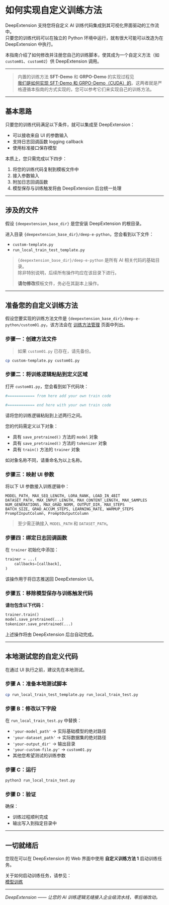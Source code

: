 # 如何实现自定义训练方法

DeepExtension 支持您将自定义 AI 训练代码集成到其可视化界面驱动的工作流中。  
只要您的训练代码可以在独立的 Python 环境中运行，就有很大可能可以改造为在 DeepExtension 中执行。

本指南介绍了如何修改并注册您自己的训练脚本，使其成为一个自定义方法（如 `custom01`、`custom02`）供 DeepExtension 调用。

---

> 内置的训练方法 **SFT-Demo** 和 **GRPO-Demo** 的实现过程见  
> [我们是如何实现 SFT-Demo 和 GRPO-Demo（CUDA）的](implement-sft-grpo-demo.md)。这两者就是严格遵循本指南的方式实现的，您可以参考它们来实现自己的训练方法。

---

## 基本思路

只要您的训练代码满足以下条件，就可以集成至 DeepExtension：

- 可以接收来自 UI 的参数输入
- 支持日志回调函数 logging callback
- 使用标准接口保存模型

本质上，您只需完成以下四步：

1. 将您的训练代码复制到模板文件中
2. 接入参数输入
3. 附加日志回调函数
4. 模型保存与训练触发将由 DeepExtension 后台统一处理

---

## 涉及的文件

假设 `{deepextension_base_dir}` 是您安装 DeepExtension 的根目录。

进入目录 `{deepextension_base_dir}/deep-e-python`，您会看到以下文件：

- `custom-template.py`  
- `run_local_train_test_template.py`  

> `{deepextension_base_dir}/deep-e-python` 是所有 AI 相关代码的基础目录。  
> 除非特别说明，后续所有操作均应在该目录下进行。
> 
> **请勿修改**模板文件，务必在其副本上操作。

---

## 准备您的自定义训练方法

假设您要实现的训练方法文件是 `{deepextension_base_dir}/deep-e-python/custom01.py`，该方法会在 [训练方法管理](../user-guide/training-methods.md) 页面中列出。

### 步骤一：创建方法文件

> 如果 `custom01.py` 已存在，请先备份。

```bash
cp custom-template.py custom01.py
```

### 步骤二：将训练逻辑粘贴到定义区域

打开 `custom01.py`，您会看到如下代码块：

```python
#============ from here add your own train code

#============ end here with your own train code
```

请将您的训练逻辑粘贴到上述两行之间。

您的代码需定义以下对象：

- 具有 `save_pretrained()` 方法的 `model` 对象  
- 具有 `save_pretrained()` 方法的 `tokenizer` 对象  
- 具有 `train()` 方法的 `trainer` 对象  

如对象名称不同，请重命名为以上名称。

### 步骤三：映射 UI 参数

将以下 UI 参数接入训练逻辑中：

```text
MODEL_PATH, MAX_SEQ_LENGTH, LORA_RANK, LOAD_IN_4BIT
DATASET_PATH, MAX_INPUT_LENGTH, MAX_CONTENT_LENGTH, MAX_SAMPLES
NUM_GENERATIONS, MAX_GRAD_NORM, OUTPUT_DIR, MAX_STEPS
BATCH_SIZE, GRAD_ACCUM_STEPS, LEARNING_RATE, WARMUP_STEPS
PromptInputColumn, PromptOutputColumn
```

> 至少需正确接入 `MODEL_PATH` 和 `DATASET_PATH`。

### 步骤四：绑定日志回调函数

在 `trainer` 初始化中添加：

```python
trainer = ...(
    callbacks=[callback],
)
```

该操作用于将日志推送回 DeepExtension UI。

### 步骤五：移除模型保存与训练触发代码

**请勿包含以下代码：**

```python
trainer.train()
model.save_pretrained(...)
tokenizer.save_pretrained(...)
```

上述操作将由 DeepExtension 后台自动完成。

---

## 本地测试您的自定义代码

在通过 UI 执行之前，建议先在本地测试。

### 步骤 A：准备本地测试脚本

```bash
cp run_local_train_test_template.py run_local_train_test.py
```

### 步骤 B：修改以下字段

在 `run_local_train_test.py` 中替换：

- `'your-model_path'` → 实际基础模型的绝对路径
- `'your-dataset_path'` → 实际数据集的绝对路径
- `'your-output_dir'` → 输出目录
- `'your-custom-file.py'` → `custom01.py`
- 其他您希望测试的训练参数

### 步骤 C：运行

```bash
python3 run_local_train_test.py
```

### 步骤 D：验证

确保：

- 训练过程顺利完成
- 输出写入到指定目录中

---

## 一切就绪后

您现在可以在 DeepExtension 的 Web 界面中使用 **自定义训练方法 1** 启动训练任务。

关于如何启动训练任务，请参见：  
[模型训练](../user-guide/model-training.md)

---

*DeepExtension —— 让您的 AI 训练逻辑无缝接入企业级流水线，零后端改动。*
